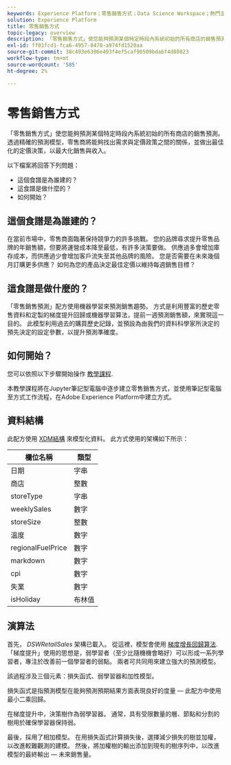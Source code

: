 ```yaml
---
keywords: Experience Platform；零售銷售方式；Data Science Workspace；熱門主題；方式；預建方式
solution: Experience Platform
title: 零售銷售方式
topic-legacy: overview
description: 「零售銷售方式」使您能夠預測某個特定時段內系統初始的所有商店的銷售預測。 透過精確的預測模型，零售商將能夠找出需求與定價政策之間的關係，並做出最佳化的定價決策，以最大化銷售與收入。
exl-id: ff01fcd1-fca6-4957-8470-a974fd1520aa
source-git-commit: 38c493e6306e493f4ef5caf90509bda6f4d80023
workflow-type: tm+mt
source-wordcount: '585'
ht-degree: 2%

---
```


# 零售銷售方式

「零售銷售方式」使您能夠預測某個特定時段內系統初始的所有商店的銷售預測。 透過精確的預測模型，零售商將能夠找出需求與定價政策之間的關係，並做出最佳化的定價決策，以最大化銷售與收入。

以下檔案將回答下列問題：
* 這個食譜是為誰建的？
* 這食譜是做什麼的？
* 如何開始？

## 這個食譜是為誰建的？

在當前市場中，零售商面臨著保持競爭力的許多挑戰。 您的品牌尋求提升零售品牌的年銷售額，但要將運營成本降至最低，有許多決策要做。 供應過多會增加庫存成本，而供應過少會增加客戶流失至其他品牌的風險。 您是否需要在未來幾個月訂購更多供應？ 如何為您的產品決定最佳定價以維持每週銷售目標？

## 這食譜是做什麼的？

「零售銷售預測」配方使用機器學習來預測銷售趨勢。 方式是利用豐富的歷史零售資料和定製的梯度提升回歸或機器學習算法，提前一週預測銷售額，來實現這一目的。 此模型利用過去的購買歷史記錄，並預設為由我們的資料科學家所決定的預先決定的設定參數，以提升預測準確度。

## 如何開始？

您可以依照以下步驟開始操作 [教學課程](../jupyterlab/create-a-model.md).

本教學課程將在Jupyter筆記型電腦中逐步建立零售銷售方式，並使用筆記型電腦至方式工作流程，在Adobe Experience Platform中建立方式。

## 資料結構

此配方使用 [XDM結構](../../xdm/schema/field-dictionary.md) 來模型化資料。 此方式使用的架構如下所示：

| 欄位名稱 | 類型 |
| --- | --- |
| 日期 | 字串 |
| 商店 | 整數 |
| storeType | 字串 |
| weeklySales | 數字 |
| storeSize | 整數 |
| 溫度 | 數字 |
| regionalFuelPrice | 數字 |
| markdown | 數字 |
| cpi | 數字 |
| 失業 | 數字 |
| isHoliday | 布林值 |


## 演算法

首先， *DSWRetailSales* 架構已載入。 從這裡，模型會使用 [梯度增長回歸算法](https://scikit-learn.org/stable/modules/generated/sklearn.ensemble.GradientBoostingRegressor.html). 「梯度提升」使用的思想是，弱學習者（至少比隨機機會略好）可以形成一系列學習者，專注於改善前一個學習者的弱點。 兩者可共同用來建立強大的預測模型。

該過程涉及三個元素：損失函式、弱學習器和加性模型。

損失函式是指預測模型在能夠預測預期結果方面表現良好的度量 — 此配方中使用最小二乘回歸。

在梯度提升中，決策樹作為弱學習器。 通常，具有受限數量的層、節點和分割的樹用於確保學習器保持弱。

最後，採用了相加模型。 在用損失函式計算損失後，選擇減少損失的樹並加權，以改進較難觀測的建模。 然後，將加權樹的輸出添加到現有的樹序列中，以改進模型的最終輸出 — 未來銷售量。
